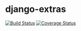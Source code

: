 # django-extras

[![Build Status](https://travis-ci.org/tomi77/django-extras.svg)](https://travis-ci.org/tomi77/django-extras)
[![Coverage Status](https://coveralls.io/repos/tomi77/django-extras/badge.svg?branch=master&service=github)](https://coveralls.io/github/tomi77/django-extras?branch=master)
